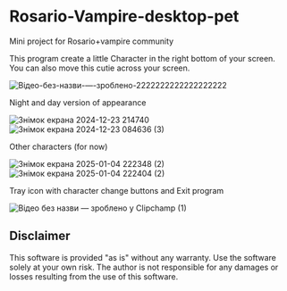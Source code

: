 # Rosario-Vampire-desktop-pet
Mini project for Rosario+vampire community


This program create a little Character in the right bottom of your screen. You can also move this cutie 
across your screen.

![Відео-без-назви-—-зроблено-2222222222222222222](https://github.com/user-attachments/assets/bd62332e-701a-4fdb-aa00-cadbd07672c8)

Night and day version of appearance

![Знімок екрана 2024-12-23 214740](https://github.com/user-attachments/assets/912d2622-efb1-4f35-a5f4-36bf37830bad) ![Знімок екрана 2024-12-23 084636 (3)](https://github.com/user-attachments/assets/48e7ec3e-601c-4e4c-b7e5-0784fd20a831)

Other characters (for now)

![Знімок екрана 2025-01-04 222348 (2)](https://github.com/user-attachments/assets/87aad802-f7b9-4cc1-b8bd-5ba8dd6cb53b) ![Знімок екрана 2025-01-04 222404 (2)](https://github.com/user-attachments/assets/eae2237b-844c-4850-be77-57fb53bb9002)

Tray icon with character change buttons and Exit program

![Відео без назви — зроблено у Clipchamp (1)](https://github.com/user-attachments/assets/0e1ac7c6-0c84-4157-84cc-96a283a1cb6d)

## Disclaimer
This software is provided "as is" without any warranty. Use the software solely at your own risk. The author is not responsible for any damages or losses resulting from the use of this software.
